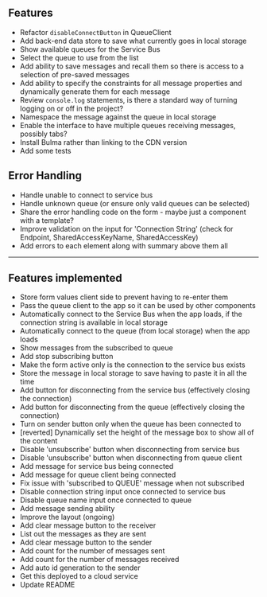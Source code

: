 ## Features

* Refactor `disableConnectButton` in QueueClient
* Add back-end data store to save what currently goes in local storage
* Show available queues for the Service Bus
* Select the queue to use from the list
* Add ability to save messages and recall them so there is access to a selection of pre-saved messages
* Add ability to specify the constraints for all message properties and dynamically generate them for each message
* Review `console.log` statements, is there a standard way of turning logging on or off in the project?
* Namespace the message against the queue in local storage
* Enable the interface to have multiple queues receiving messages, possibly tabs?
* Install Bulma rather than linking to the CDN version
* Add some tests

## Error Handling

* Handle unable to connect to service bus
* Handle unknown queue (or ensure only valid queues can be selected)
* Share the error handling code on the form - maybe just a component with a template?
* Improve validation on the input for 'Connection String' (check for Endpoint, SharedAccessKeyName, SharedAccessKey)
* Add errors to each element along with summary above them all

---

## Features implemented

* Store form values client side to prevent having to re-enter them
* Pass the queue client to the app so it can be used by other components
* Automatically connect to the Service Bus when the app loads, if the connection string is available in local storage
* Automatically connect to the queue (from local storage) when the app loads
* Show messages from the subscribed to queue
* Add stop subscribing button
* Make the form active only is the connection to the service bus exists
* Store the message in local storage to save having to paste it in all the time
* Add button for disconnecting from the service bus (effectively closing the connection)
* Add button for disconnecting from the queue (effectively closing the connection)
* Turn on sender button only when the queue has been connected to
* [reverted] Dynamically set the height of the message box to show all of the content
* Disable 'unsubscribe' button when disconnecting from service bus
* Disable 'unsubscribe' button when disconnecting from queue client
* Add message for service bus being connected
* Add message for queue client being connected
* Fix issue with 'subscribed to QUEUE' message when not subscribed
* Disable connection string input once connected to service bus
* Disable queue name input once connected to queue
* Add message sending ability
* Improve the layout (ongoing)
* Add clear message button to the receiver
* List out the messages as they are sent
* Add clear message button to the sender
* Add count for the number of messages sent
* Add count for the number of messages received
* Add auto id generation to the sender
* Get this deployed to a cloud service
* Update README
